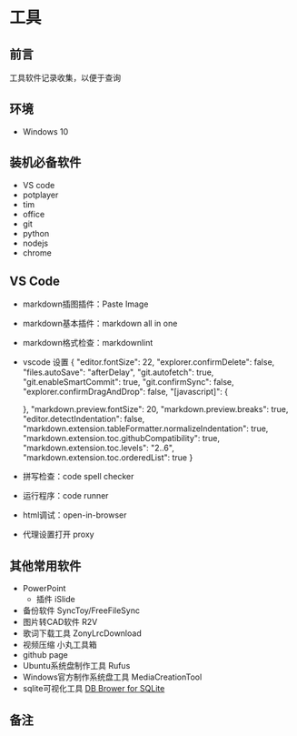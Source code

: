 # 工具

## 前言

工具软件记录收集，以便于查询

## 环境

- Windows 10

## 装机必备软件

- VS code
- potplayer
- tim
- office
- git
- python
- nodejs
- chrome

## VS Code

- markdown插图插件：Paste Image
- markdown基本插件：markdown all in one
- markdown格式检查：markdownlint
- vscode 设置
    {
    "editor.fontSize": 22,
    "explorer.confirmDelete": false,
    "files.autoSave": "afterDelay",
    "git.autofetch": true,
    "git.enableSmartCommit": true,
    "git.confirmSync": false,
    "explorer.confirmDragAndDrop": false,
    "[javascript]": {

    },
    "markdown.preview.fontSize": 20,
    "markdown.preview.breaks": true,
    "editor.detectIndentation": false,
    "markdown.extension.tableFormatter.normalizeIndentation": true,
    "markdown.extension.toc.githubCompatibility": true,
    "markdown.extension.toc.levels": "2..6",
    "markdown.extension.toc.orderedList": true
    }
- 拼写检查：code spell checker
- 运行程序：code runner
- html调试：open-in-browser
- 代理设置打开 proxy

## 其他常用软件

- PowerPoint
  - 插件 iSlide
- 备份软件 SyncToy/FreeFileSync
- 图片转CAD软件 R2V
- 歌词下载工具 ZonyLrcDownload
- 视频压缩 小丸工具箱
- github page
- Ubuntu系统盘制作工具 Rufus
- Windows官方制作系统盘工具 MediaCreationTool
- sqlite可视化工具 [DB Brower for SQLite](https://sqlitebrowser.org/)

## 备注
